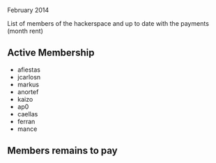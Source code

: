 February 2014 


List of members of the hackerspace and up to date with the payments (month rent)




Active Membership
-----------------
 - afiestas
 - jcarlosn
 - markus
 - anortef
 - kaizo
 - ap0
 - caellas
 - ferran
 - mance
 
 
Members remains to pay
----------------------

